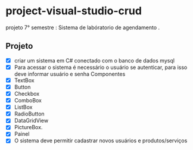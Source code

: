 # project-visual-studio-crud
 projeto 7° semestre : Sistema de labóratorio de agendamento .

## Projeto
- [X] criar um sistema em C# conectado com o banco de dados mysql
- [X] Para acessar o sistema é necessário o usuário se autenticar, para isso deve informar usuário e senha
 Componentes
 - [x] TextBox
 - [x] Button
 - [x] Checkbox
 - [x] ComboBox
 - [x] ListBox
 - [x] RadioButton
 - [x] DataGridView
 - [x] PictureBox.
 - [x] Painel
- [x] O sistema deve permitir cadastrar novos usuários e produtos/serviços
